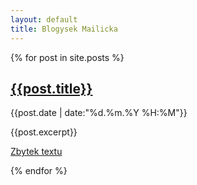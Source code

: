 ```yaml
---
layout: default
title: Blogysek Mailicka
---
```

{% for post in site.posts %}
<article>
  <h2><a href="{{post.url}}">{{post.title}}</a></h2>
  <p>
    {{post.date | date:"%d.%m.%Y %H:%M"}}
  </p>
  <p>
    {{post.excerpt}}
  </p>
  <p>
    <a href="{{post.url}}">Zbytek textu</a>
  </p>

</article>
{% endfor %}
